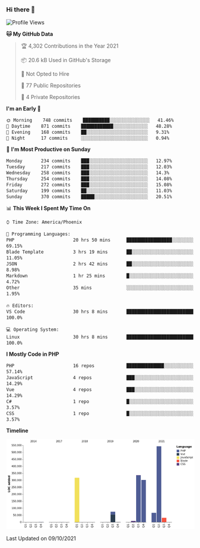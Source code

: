 ### Hi there 👋

<!--START_SECTION:waka-->
![Profile Views](http://img.shields.io/badge/Profile%20Views-0-blue)

**🐱 My GitHub Data** 

> 🏆 4,302 Contributions in the Year 2021
 > 
> 📦 20.6 kB Used in GitHub's Storage 
 > 
> 🚫 Not Opted to Hire
 > 
> 📜 77 Public Repositories 
 > 
> 🔑 4 Private Repositories  
 > 
**I'm an Early 🐤** 

```text
🌞 Morning    748 commits    ██████████░░░░░░░░░░░░░░░   41.46% 
🌆 Daytime    871 commits    ████████████░░░░░░░░░░░░░   48.28% 
🌃 Evening    168 commits    ██░░░░░░░░░░░░░░░░░░░░░░░   9.31% 
🌙 Night      17 commits     ░░░░░░░░░░░░░░░░░░░░░░░░░   0.94%

```
📅 **I'm Most Productive on Sunday** 

```text
Monday       234 commits    ███░░░░░░░░░░░░░░░░░░░░░░   12.97% 
Tuesday      217 commits    ███░░░░░░░░░░░░░░░░░░░░░░   12.03% 
Wednesday    258 commits    ███░░░░░░░░░░░░░░░░░░░░░░   14.3% 
Thursday     254 commits    ███░░░░░░░░░░░░░░░░░░░░░░   14.08% 
Friday       272 commits    ███░░░░░░░░░░░░░░░░░░░░░░   15.08% 
Saturday     199 commits    ██░░░░░░░░░░░░░░░░░░░░░░░   11.03% 
Sunday       370 commits    █████░░░░░░░░░░░░░░░░░░░░   20.51%

```


📊 **This Week I Spent My Time On** 

```text
⌚︎ Time Zone: America/Phoenix

💬 Programming Languages: 
PHP                      20 hrs 50 mins      █████████████████░░░░░░░░   69.15% 
Blade Template           3 hrs 19 mins       ██░░░░░░░░░░░░░░░░░░░░░░░   11.05% 
JSON                     2 hrs 42 mins       ██░░░░░░░░░░░░░░░░░░░░░░░   8.98% 
Markdown                 1 hr 25 mins        █░░░░░░░░░░░░░░░░░░░░░░░░   4.72% 
Other                    35 mins             ░░░░░░░░░░░░░░░░░░░░░░░░░   1.95%

🔥 Editors: 
VS Code                  30 hrs 8 mins       █████████████████████████   100.0%

💻 Operating System: 
Linux                    30 hrs 8 mins       █████████████████████████   100.0%

```

**I Mostly Code in PHP** 

```text
PHP                      16 repos            ██████████████░░░░░░░░░░░   57.14% 
JavaScript               4 repos             ███░░░░░░░░░░░░░░░░░░░░░░   14.29% 
Vue                      4 repos             ███░░░░░░░░░░░░░░░░░░░░░░   14.29% 
C#                       1 repo              █░░░░░░░░░░░░░░░░░░░░░░░░   3.57% 
CSS                      1 repo              █░░░░░░░░░░░░░░░░░░░░░░░░   3.57%

```


**Timeline**

![Chart not found](https://raw.githubusercontent.com/mikebronner/mikebronner/master/charts/bar_graph.png) 


 Last Updated on 09/10/2021
<!--END_SECTION:waka-->

<!--
**mikebronner/mikebronner** is a ✨ _special_ ✨ repository because its `README.md` (this file) appears on your GitHub profile.

Here are some ideas to get you started:

- 🔭 I’m currently working on ...
- 🌱 I’m currently learning ...
- 👯 I’m looking to collaborate on ...
- 🤔 I’m looking for help with ...
- 💬 Ask me about ...
- 📫 How to reach me: ...
- 😄 Pronouns: ...
- ⚡ Fun fact: ...
-->
